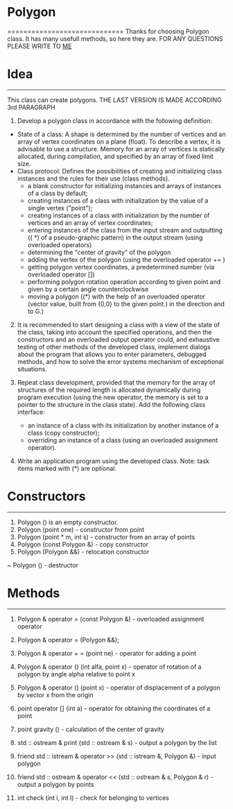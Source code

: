 # Polygon
=============================
Thanks for choosing Polygon class. 
It has many usefull methods, so here they are.
FOR ANY QUESTIONS PLEASE WRITE TO [ME](https://vk.com/meyakovenkoj)

# Idea 
------------
This class can create polygons. 
THE LAST VERSION IS MADE ACCORDING 3rd PARAGRAPH
1. Develop a polygon class in accordance with the following definition: 
- State of a class: 
    A shape is determined by the number of vertices and an array of vertex coordinates on a plane (float). To describe a vertex, it is advisable to use a structure. Memory for an array of vertices is statically allocated, during compilation, and specified by an array of fixed limit size. 
- Class protocol:
Defines the possibilities of creating and initializing class instances and the rules for their use (class methods).
    - a blank constructor for initializing instances and arrays of instances of a class by default; 
    - creating instances of a class with initialization by the value of a single vertex ("point"); 
    - creating instances of a class with initialization by the number of vertices and an array of vertex coordinates; 
    - entering instances of the class from the input stream and outputting (( *) of a pseudo-graphic pattern) in the output stream (using overloaded operators)
    - determining the "center of gravity" of the polygon
    - adding the vertex of the polygon (using the overloaded operator += )
    - getting polygon vertex coordinates, a predetermined number (via overloaded operator []) 
    - performing polygon rotation operation according to given point and given by a certain angle counterclockwise 
    -  moving a polygon ((*) with the help of an overloaded operator (vector value, built from {0,0} to the given point.) in the direction and to G.) 

2. It is recommended to start designing a class with a view of the state of the class, taking into account the specified operations, and then the constructors and an overloaded output operator could, and exhaustive testing of other methods of the developed class, implement dialogs about the program that allows you to enter parameters, debugged methods, and how to solve the error systems mechanism of exceptional situations. 

3. Repeat class development, provided that the memory for the array of structures of the required length is allocated dynamically during program execution (using the new operator, the memory is set to a pointer to the structure in the class state). 
    Add the following class interface:
    - an instance of a class with its initialization by another instance of a class (copy constructor); 
    - overriding an instance of a class (using an overloaded assignment operator). 
4. Write an application program using the developed class. Note: task items marked with (*) are optional.

# Constructors
------------
1. Polygon () is an empty constructor.
2. Polygon (point one) - constructor from point
3. Polygon (point * m, int s) - constructor from an array of points
4. Polygon (const Polygon &) - copy constructor
5. Polygon (Polygon &&) - relocation constructor

~ Polygon () - destructor
# Methods
------------
1. Polygon & operator = (const Polygon &) - overloaded assignment operator
2. Polygon & operator = (Polygon &&);
3. Polygon & operator + = (point ne) - operator for adding a point
4. Polygon & operator () (int alfa, point x) - operator of rotation of a polygon by angle alpha relative to point x
5. Polygon & operator () (point x) - operator of displacement of a polygon by vector x from the origin
6. point operator [] (int a) - operator for obtaining the coordinates of a point

7. point gravity () - calculation of the center of gravity

8. std :: ostream & print (std :: ostream & s) - output a polygon by the list

9. friend std :: istream & operator >> (std :: istream &, Polygon &) - input polygon
10. friend std :: ostream & operator << (std :: ostream & s, Polygon & r) - output a polygon by points

11. int check (int i, int l) - check for belonging to vertices

